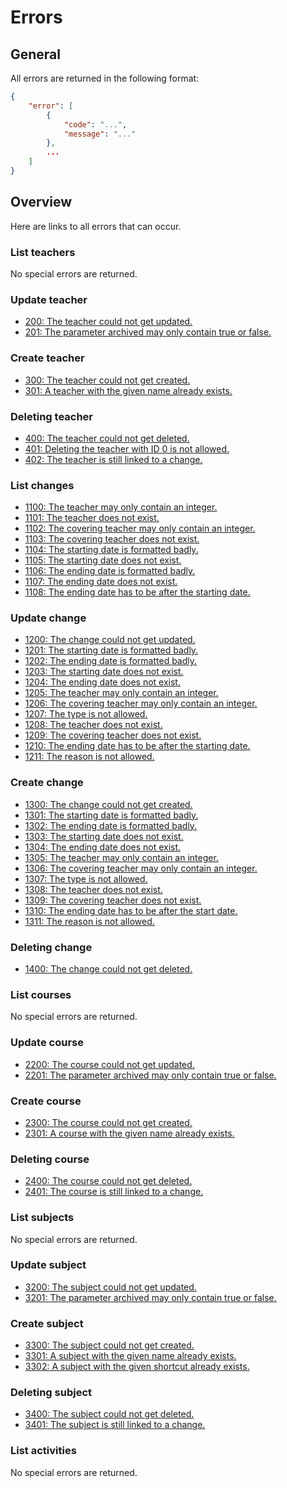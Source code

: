 # Errors

## General

All errors are returned in the following format:

```json
{
	"error": [
		{
			"code": "...",
			"message": "..."
		},
		...
	]
}
```
## Overview

Here are links to all errors that can occur.

### List teachers

No special errors are returned.

### Update teacher

* [200: The teacher could not get updated.](teachers/update.md#200-the-teacher-could-not-get-updated)
* [201: The parameter archived may only contain true or false.](teachers/update.md#201-the-parameter-archived-may-only-contain-true-or-false)

### Create teacher

* [300: The teacher could not get created.](teachers/create.md#300-the-teacher-could-not-get-created)
* [301: A teacher with the given name already exists.](teachers/create.md#301-a-teacher-with-the-given-name-already-exists)

### Deleting teacher

* [400: The teacher could not get deleted.](teachers/delete.md#400-the-teacher-could-not-get-deleted)
* [401: Deleting the teacher with ID 0 is not allowed.](teachers/delete.md#401-deleting-the-teacher-with-id-0-is-not-allowed)
* [402: The teacher is still linked to a change.](teachers/delete.md#402-the-teacher-is-still-linked-to-a-change)

### List changes

* [1100: The teacher may only contain an integer.](changes/list.md#11001102-the-covering-teacher-may-only-contain-an-integer)
* [1101: The teacher does not exist.](changes/list.md#11011103-the-covering-teacher-does-not-exist)
* [1102: The covering teacher may only contain an integer.](changes/list.md#11001102-the-covering-teacher-may-only-contain-an-integer)
* [1103: The covering teacher does not exist.](changes/list.md#11011103-the-covering-teacher-does-not-exist)
* [1104: The starting date is formatted badly.](changes/list.md#11041106-the-startingending-date-is-formatted-badly)
* [1105: The starting date does not exist.](changes/list.md#11051107-the-startingending-date-does-not-exist)
* [1106: The ending date is formatted badly.](changes/list.md#11041106-the-startingending-date-is-formatted-badly)
* [1107: The ending date does not exist.](changes/list.md#11051107-the-startingending-date-does-not-exist)
* [1108: The ending date has to be after the starting date.](changes/list.md#1108-the-ending-date-has-to-be-after-the-starting-date)

### Update change

* [1200: The change could not get updated.](changes/update.md#1200-the-change-could-not-get-updated)
* [1201: The starting date is formatted badly.](changes/update.md#12011202-the-startingending-date-is-formatted-badly)
* [1202: The ending date is formatted badly.](changes/update.md#12011202-the-startingending-date-is-formatted-badly)
* [1203: The starting date does not exist.](changes/update.md#12031204-the-startingending-date-does-not-exist)
* [1204: The ending date does not exist.](changes/update.md#12031204-the-startingending-date-does-not-exist)
* [1205: The teacher may only contain an integer.](changes/update.md#12051206-the-covering-teacher-may-only-contain-an-integer)
* [1206: The covering teacher may only contain an integer.](changes/update.md#12051206-the-covering-teacher-may-only-contain-an-integer)
* [1207: The type is not allowed.](changes/update.md#1207-the-type-is-not-allowed)
* [1208: The teacher does not exist.](changes/update.md#12081209-the-covering-teacher-does-not-exist)
* [1209: The covering teacher does not exist.](changes/update.md#12081209-the-covering-teacher-does-not-exist)
* [1210: The ending date has to be after the starting date.](changes/update.md#1210-the-ending-date-has-to-be-after-the-starting-date)
* [1211: The reason is not allowed.](changes/update.md#1211-the-reason-is-not-allowed)

### Create change

* [1300: The change could not get created.](changes/create.md#1300-the-change-could-not-get-created)
* [1301: The starting date is formatted badly.](changes/create.md#13011302-the-startingending-date-is-formatted-badly)
* [1302: The ending date is formatted badly.](changes/create.md#13011302-the-startingending-date-is-formatted-badly)
* [1303: The starting date does not exist.](changes/create.md#13031304-the-startingending-date-does-not-exist)
* [1304: The ending date does not exist.](changes/create.md#13031304-the-startingending-date-does-not-exist)
* [1305: The teacher may only contain an integer.](changes/create.md#13051306-the-covering-teacher-may-only-contain-an-integer)
* [1306: The covering teacher may only contain an integer.](changes/create.md#13051306-the-covering-teacher-may-only-contain-an-integer)
* [1307: The type is not allowed.](changes/create.md#1307-the-type-is-not-allowed)
* [1308: The teacher does not exist.](changes/create.md#13081309-the-covering-teacher-does-not-exist)
* [1309: The covering teacher does not exist.](changes/create.md#13081309-the-covering-teacher-does-not-exist)
* [1310: The ending date has to be after the start date.](changes/create.md#1310-the-ending-date-has-to-be-after-the-start-date)
* [1311: The reason is not allowed.](changes/create.md#1311-the-reason-is-not-allowed)

### Deleting change

* [1400: The change could not get deleted.](changes/delete.md#1400-the-change-could-not-get-deleted)

### List courses

No special errors are returned.

### Update course

* [2200: The course could not get updated.](courses/update.md#2200-the-course-could-not-get-updated)
* [2201: The parameter archived may only contain true or false.](courses/update.md#2201-the-parameter-archived-may-only-contain-true-or-false)

### Create course

* [2300: The course could not get created.](courses/create.md#2300-the-course-could-not-get-created)
* [2301: A course with the given name already exists.](courses/create.md#2301-a-course-with-the-given-name-already-exists)

### Deleting course

* [2400: The course could not get deleted.](courses/delete.md#2400-the-course-could-not-get-deleted)
* [2401: The course is still linked to a change.](courses/delete.md#2401-the-course-is-still-linked-to-a-change)

### List subjects

No special errors are returned.

### Update subject

* [3200: The subject could not get updated.](subjects/update.md#3200-the-subject-could-not-get-updated)
* [3201: The parameter archived may only contain true or false.](subjects/update.md#3201-the-parameter-archived-may-only-contain-true-or-false)

### Create subject

* [3300: The subject could not get created.](subjects/create.md#3300-the-subject-could-not-get-created)
* [3301: A subject with the given name already exists.](subjects/create.md#3301-a-subject-with-the-given-name-already-exists)
* [3302: A subject with the given shortcut already exists.](subjects/create.md#3302-a-subject-with-the-given-shortcut-already-exists)

### Deleting subject

* [3400: The subject could not get deleted.](subjects/delete.md#3400-the-subject-could-not-get-deleted)
* [3401: The subject is still linked to a change.](subjects/delete.md#3401-the-subject-is-still-linked-to-a-change)

### List activities

No special errors are returned.
